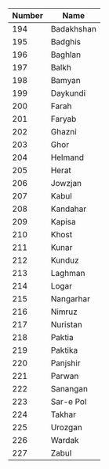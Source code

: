Number|Name
------|----
194|Badakhshan
195|Badghis
196|Baghlan
197|Balkh
198|Bamyan
199|Daykundi
200|Farah
201|Faryab
202|Ghazni
203|Ghor
204|Helmand
205|Herat
206|Jowzjan
207|Kabul
208|Kandahar
209|Kapisa
210|Khost
211|Kunar
212|Kunduz
213|Laghman
214|Logar
215|Nangarhar
216|Nimruz
217|Nuristan
218|Paktia
219|Paktika
220|Panjshir
221|Parwan
222|Sanangan
223|Sar-e Pol
224|Takhar
225|Urozgan
226|Wardak
227|Zabul
